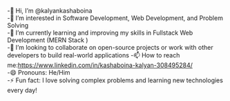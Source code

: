-👋 Hi, I’m @kalyankashaboina                                       
-👀 I’m interested in Software Development, Web Development, and Problem Solving                                                                                                                                                                
-🌱 I’m currently learning and improving my skills in Fullstack Web Development (MERN Stack )                                                                          
-💞️ I’m looking to collaborate on open-source projects or work with other developers to build real-world applications
-📫 How to reach me:https://www.linkedin.com/in/kashaboina-kalyan-308495284/                                                         
-😄 Pronouns: He/Him                                          
-⚡ Fun fact: I love solving complex problems and learning new technologies every day!                                                     



<!---
kalyankashaboina/kalyankashaboina is a ✨ special ✨ repository because its `README.md` (this file) appears on your GitHub profile.
You can click the Preview link to take a look at your changes.
--->
